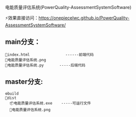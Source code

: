 电能质量评估系统(PowerQuality-AssessmentSystemSoftware)

  ⚡️效果直接访问：https://onepiecelwc.github.io/PowerQuality-AssessmentSystemSoftware/
  
  ## main分支：
    🎈index.html                ------前端代码
    🤖电能质量评估系统.png
    🌈电能质量评估系统.py       -----后端代码
 ##  master分支:
    ⚙️build
    🦊dist
      📦电能质量评估系统.exe    -----可运行文件
      💎电能质量评估系统.png
